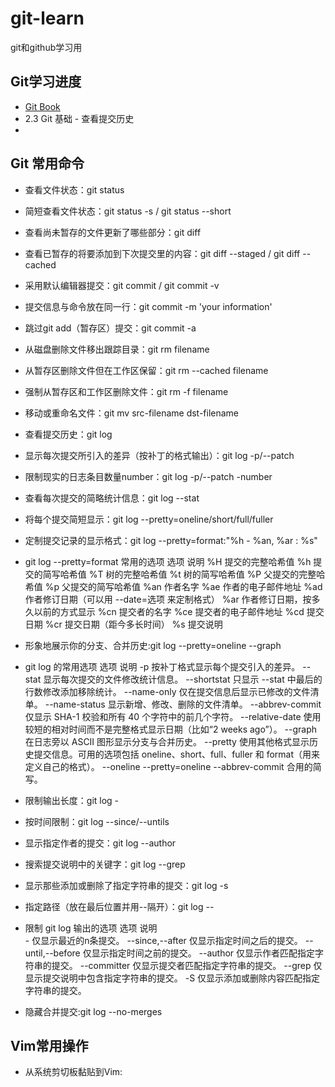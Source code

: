 # git-learn
git和github学习用
## Git学习进度
- [Git Book](https://git-scm.com/book/zh/v2)
- 2.3 Git 基础 - 查看提交历史
-
## Git 常用命令
- 查看文件状态：git status
- 简短查看文件状态：git status -s / git status --short
- 查看尚未暂存的文件更新了哪些部分：git diff
- 查看已暂存的将要添加到下次提交里的内容：git diff --staged / git diff --cached
- 采用默认编辑器提交：git commit / git commit -v
- 提交信息与命令放在同一行：git commit -m 'your information'
- 跳过git add（暂存区）提交：git commit -a
- 从磁盘删除文件移出跟踪目录：git rm filename
- 从暂存区删除文件但在工作区保留：git rm --cached filename
- 强制从暂存区和工作区删除文件：git rm -f filename
- 移动或重命名文件：git mv src-filename dst-filename
- 查看提交历史：git log
- 显示每次提交所引入的差异（按补丁的格式输出）：git log -p/--patch
- 限制现实的日志条目数量number：git log -p/--patch -number
- 查看每次提交的简略统计信息：git log --stat
- 将每个提交简短显示：git log --pretty=oneline/short/full/fuller
- 定制提交记录的显示格式：git log --pretty=format:"%h - %an, %ar : %s"
- git log --pretty=format 常用的选项
选项	说明
%H	提交的完整哈希值
%h	提交的简写哈希值
%T	树的完整哈希值
%t	树的简写哈希值
%P	父提交的完整哈希值
%p	父提交的简写哈希值
%an	作者名字
%ae	作者的电子邮件地址
%ad	作者修订日期（可以用 --date=选项 来定制格式）
%ar	作者修订日期，按多久以前的方式显示
%cn	提交者的名字
%ce	提交者的电子邮件地址
%cd	提交日期
%cr	提交日期（距今多长时间）
%s	提交说明
- 形象地展示你的分支、合并历史:git log --pretty=oneline --graph 
- git log 的常用选项
选项				说明 
-p			按补丁格式显示每个提交引入的差异。
--stat			显示每次提交的文件修改统计信息。
--shortstat		只显示 --stat 中最后的行数修改添加移除统计。
--name-only		仅在提交信息后显示已修改的文件清单。
--name-status	显示新增、修改、删除的文件清单。
--abbrev-commit	仅显示 SHA-1 校验和所有 40 个字符中的前几个字符。
--relative-date	使用较短的相对时间而不是完整格式显示日期（比如“2 weeks ago”）。
--graph			在日志旁以 ASCII 图形显示分支与合并历史。
--pretty		使用其他格式显示历史提交信息。可用的选项包括 oneline、short、full、fuller 和 format（用来定义自己的格式）。
--oneline		--pretty=oneline --abbrev-commit 合用的简写。

- 限制输出长度：git log -<n>
- 按时间限制：git log --since/--untils
- 显示指定作者的提交：git log --author
- 搜索提交说明中的关键字：git log --grep
- 显示那些添加或删除了指定字符串的提交：git log -s <string>
- 指定路径（放在最后位置并用--隔开）：git log --<path>
- 限制 git log 输出的选项
选项    说明   
-<n>    仅显示最近的n条提交。
--since,--after    仅显示指定时间之后的提交。
--until,--before   仅显示指定时间之前的提交。
--author    仅显示作者匹配指定字符串的提交。
--committer 仅显示提交者匹配指定字符串的提交。
--grep  仅显示提交说明中包含指定字符串的提交。
-S  仅显示添加或删除内容匹配指定字符串的提交。

- 隐藏合并提交:git log --no-merges



## Vim常用操作
- 从系统剪切板黏贴到Vim:


